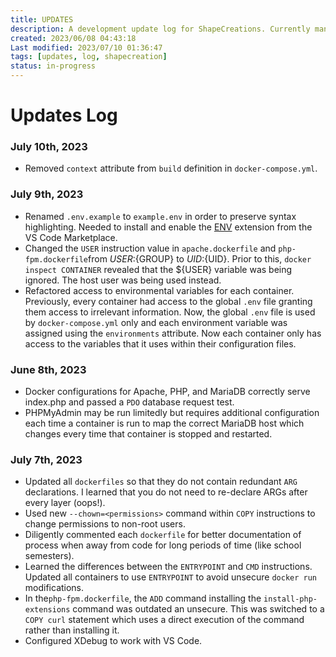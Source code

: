 ```yaml
---
title: UPDATES
description: A development update log for ShapeCreations. Currently manually edited with automation slated for future.
created: 2023/06/08 04:43:18
Last modified: 2023/07/10 01:36:47
tags: [updates, log, shapecreation]
status: in-progress
---
```


# Updates Log

### July 10th, 2023

- Removed `context` attribute from `build` definition in `docker-compose.yml`.

### July 9th, 2023

- Renamed `.env.example` to `example.env` in order to preserve syntax highlighting. Needed to install and enable the [ENV](https://marketplace.visualstudio.com/items?itemName=IronGeek.vscode-env) extension from the VS Code Marketplace. 
- Changed the `USER` instruction value in `apache.dockerfile` and `php-fpm.dockerfile`from ${USER}:${GROUP} to ${UID}:${UID}. Prior to this, `docker inspect CONTAINER` revealed that the ${USER} variable was being ignored. The host user was being used instead.
- Refactored access to environmental variables for each container. Previously, every container had access to the global `.env` file granting them access to irrelevant information. Now, the global `.env` file is used by `docker-compose.yml` only and each environment variable was assigned using the `environments` attribute. Now each container only has access to the variables that it uses within their configuration files.

### June 8th, 2023

- Docker configurations for Apache, PHP, and MariaDB correctly serve index.php and passed a `PDO` database request test.
- PHPMyAdmin may be run limitedly but requires additional configuration each time a container is run to map the correct MariaDB host which changes every time that container is stopped and restarted.

### July 7th, 2023

- Updated all `dockerfiles` so that they do not contain redundant `ARG` declarations. I learned that you do not need to re-declare ARGs after every layer (oops!).
- Used new `--chown=<permissions>` command within `COPY` instructions to change permissions to non-root users. 
- Diligently commented each `dockerfile` for better documentation of process when away from code for long periods of time (like school semesters).
- Learned the differences between the `ENTRYPOINT` and `CMD` instructions. Updated all containers to use `ENTRYPOINT` to avoid unsecure `docker run` modifications.
- In the`php-fpm.dockerfile`, the `ADD` command installing the `install-php-extensions` command was outdated an unsecure. This was switched to a `COPY curl` statement which uses a direct execution of the command rather than installing it. 
- Configured XDebug to work with VS Code.
